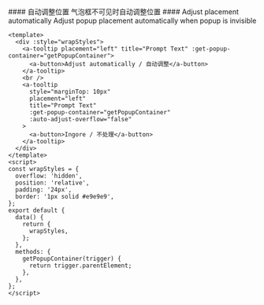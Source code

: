 <cn>
#### 自动调整位置
气泡框不可见时自动调整位置
</cn>

<us>
#### Adjust placement automatically
Adjust popup placement automatically when popup is invisible
</us>

```vue
<template>
  <div :style="wrapStyles">
    <a-tooltip placement="left" title="Prompt Text" :get-popup-container="getPopupContainer">
      <a-button>Adjust automatically / 自动调整</a-button>
    </a-tooltip>
    <br />
    <a-tooltip
      style="marginTop: 10px"
      placement="left"
      title="Prompt Text"
      :get-popup-container="getPopupContainer"
      :auto-adjust-overflow="false"
    >
      <a-button>Ingore / 不处理</a-button>
    </a-tooltip>
  </div>
</template>
<script>
const wrapStyles = {
  overflow: 'hidden',
  position: 'relative',
  padding: '24px',
  border: '1px solid #e9e9e9',
};
export default {
  data() {
    return {
      wrapStyles,
    };
  },
  methods: {
    getPopupContainer(trigger) {
      return trigger.parentElement;
    },
  },
};
</script>
```
